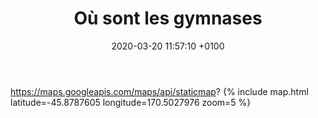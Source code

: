 ﻿---
layout: post
title:  "Où sont les gymnases"
date:   2020-03-20 11:57:10 +0100
categories: qui-sommes-nous
---

<!--more-->

https://maps.googleapis.com/maps/api/staticmap?
{% include map.html latitude=-45.8787605 longitude=170.5027976 zoom=5 %}

